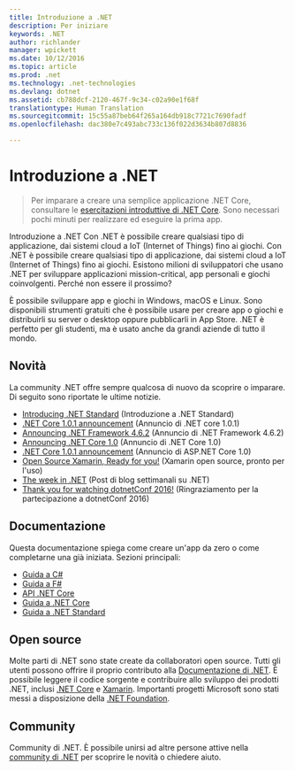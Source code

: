 ```yaml
---
title: Introduzione a .NET
description: Per iniziare
keywords: .NET
author: richlander
manager: wpickett
ms.date: 10/12/2016
ms.topic: article
ms.prod: .net
ms.technology: .net-technologies
ms.devlang: dotnet
ms.assetid: cb788dcf-2120-467f-9c34-c02a90e1f68f
translationtype: Human Translation
ms.sourcegitcommit: 15c55a87beb64f265a164db918c7721c7690fadf
ms.openlocfilehash: dac380e7c493abc733c136f022d3634b807d8836

---
```


# <a name="welcome-to-net"></a>Introduzione a .NET

> Per imparare a creare una semplice applicazione .NET Core, consultare le [esercitazioni introduttive di .NET Core](core/getting-started.md). Sono necessari pochi minuti per realizzare ed eseguire la prima app.

Introduzione a .NET Con .NET è possibile creare qualsiasi tipo di applicazione, dai sistemi cloud a IoT (Internet of Things) fino ai giochi. Con .NET è possibile creare qualsiasi tipo di applicazione, dai sistemi cloud a IoT (Internet of Things) fino ai giochi. Esistono milioni di sviluppatori che usano .NET per sviluppare applicazioni mission-critical, app personali e giochi coinvolgenti. Perché non essere il prossimo?

È possibile sviluppare app e giochi in Windows, macOS e Linux. Sono disponibili strumenti gratuiti che è possibile usare per creare app o giochi e distribuirli su server o desktop oppure pubblicarli in App Store. .NET è perfetto per gli studenti, ma è usato anche da grandi aziende di tutto il mondo.

## <a name="news"></a>Novità

La community .NET offre sempre qualcosa di nuovo da scoprire o imparare. Di seguito sono riportate le ultime notizie.

- [Introducing .NET Standard](https://blogs.msdn.microsoft.com/dotnet/2016/09/26/introducing-net-standard/) (Introduzione a .NET Standard)
- [.NET Core 1.0.1 announcement](https://blogs.msdn.microsoft.com/dotnet/2016/09/13/announcing-september-2016-updates-for-net-core-1-0/) (Annuncio di .NET core 1.0.1)
- [Announcing .NET Framework 4.6.2](https://blogs.msdn.microsoft.com/dotnet/2016/08/02/announcing-net-framework-4-6-2/) (Annuncio di .NET Framework 4.6.2)
- [Announcing .NET Core 1.0](https://blogs.msdn.microsoft.com/dotnet/announcing-net-core-1-0) (Annuncio di .NET Core 1.0)
- [.NET Core 1.0.1 announcement](https://blogs.msdn.microsoft.com/webdev/2016/06/27/announcing-asp-net-core-1-0/) (Annuncio di ASP.NET Core 1.0)
- [Open Source Xamarin, Ready for you!](https://blog.xamarin.com/live-from-evolve-open-source-xamarin-ready-for-you/) (Xamarin open source, pronto per l'uso)
- [The week in .NET](https://blogs.msdn.microsoft.com/dotnet/tag/week-in-net/) (Post di blog settimanali su .NET)
- [Thank you for watching dotnetConf 2016!](https://blogs.msdn.microsoft.com/dotnet/2016/06/09/thank-you-for-watching-dotnetconf-2016/) (Ringraziamento per la partecipazione a dotnetConf 2016)

## <a name="documentation"></a>Documentazione

Questa documentazione spiega come creare un'app da zero o come completarne una già iniziata. Sezioni principali:

- [Guida a C#](csharp/index.md)
- [Guida a F#](fsharp/index.md)
- [API .NET Core](../api/index.md)
- [Guida a .NET Core](core/index.md)
- [Guida a .NET Standard](standard/index.md)

## <a name="open-source"></a>Open source

Molte parti di .NET sono state create da collaboratori open source. Tutti gli utenti possono offrire il proprio contributo alla [Documentazione di .NET](https://github.com/dotnet/core-docs). È possibile leggere il codice sorgente e contribuire allo sviluppo dei prodotti .NET, inclusi [.NET Core](https://github.com/dotnet/core) e [Xamarin](http://open.xamarin.com). Importanti progetti Microsoft sono stati messi a disposizione della [.NET Foundation](http://dotnetfoundation.org).

## <a name="community"></a>Community

Community di .NET. È possibile unirsi ad altre persone attive nella [community di .NET](https://www.microsoft.com/net/community) per scoprire le novità o chiedere aiuto.



<!--HONumber=Nov16_HO1-->


